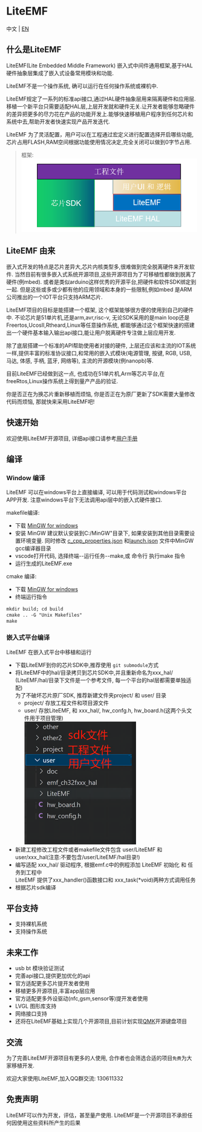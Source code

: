 # LiteEMF

中文 | [EN](./README-en.md)
## 什么是LiteEMF

LiteEMF(Lite Embedded Middle Framework) 嵌入式中间件通用框架,基于HAL硬件抽象层集成了嵌入式设备常用模块和功能.

LiteEMF不是一个操作系统, 确可以运行在任何操作系统或裸机中. 

LiteEMF规定了一系列的标准api接口,通过HAL硬件抽象层用来隔离硬件和应用层. 移植一个新平台只需要适配HAL层,上层开发就和硬件无关.让开发者能够忽略硬件的差异把更多的尽力花在产品的功能开发上.能够快速移植用户程序到任何芯片和系统中去,帮助开发者快速实现产品开发迭代.

LiteEMF 为了灵活配置，用户可以在工程通过宏定义进行配置选择开启哪些功能, 芯片占用FLASH,RAM空间根据功能使用情况决定,完全关闭可以做到0字节占用. 


> 框架:  
![这是图片](/doc/LiteEMF框架.jpg "LiteEMF")				

## LiteEMF 由来

嵌入式开发的特点是芯片差异大,芯片内核类型多,很难做到完全脱离硬件来开发软件. 当然目前有很多嵌入式系统开源项目,这些开源项目为了可移植性都做到脱离了硬件(例mbed). 或者是类似arduino这样优秀的开源平台,把硬件和软件SDK绑定到一起. 但是这些或多或少都有他的应用领域和本身的一些限制,例如mbed 是ARM公司推出的一个IOT平台只支持ARM芯片.

LiteEMF项目的目标是能搭建一个框架, 这个框架能够很方便的使用到自己的硬件中. 不论芯片是51单片机,还是arm,avr,risc-v, 无论SDK采用的是main loop还是Freertos,UcosII,Rtheard,Linux等任意操作系统, 都能够通过这个框架快速的搭建出一个硬件基本输入输出api接口,能让用户脱离硬件专注做上层应用开发.

除了底层搭建一个标准的API帮助使用者对接的硬件, 上层还应该和主流的IOT系统一样,提供丰富的标准协议接口,和常用的嵌入式模块(电源管理, 按键, RGB, USB, 马达, 体感, 手柄, 蓝牙, 网络等), 主流的开源模块(例nanopb)等. 

目前LiteEMF已经做到这一点, 也成功在51单片机,Arm等芯片平台,在freeRtos,Linux操作系统上得到量产产品的验证. 

你是否正在为换芯片重新移植而烦恼, 你是否正在为原厂更新了SDK需要大量修改代码而烦恼, 那就快来采用LiteEMF吧!

## 快速开始

欢迎使用LiteEMF开源项目, 详细api接口请参考[用户手册](./%E7%94%A8%E6%88%B7%E6%89%8B%E5%86%8C.md)

## 编译

### Window 编译
LiteEMF 可以在windows平台上直接编译, 可以用于代码测试和windows平台APP开发. 注意windows平台下无法调用api层中的嵌入式硬件接口. 

makefile编译:
* 下载 [MinGW for windows](https://sourceforge.net/projects/mingw-w64/files/mingw-w64/mingw-w64-release/)
* 安装 MinGW 建议默认安装到C:/MinGW"目录下, 如果安装到其他目录需要设置环境变量. 同时修改 [c_cpp_properties.json](.vscode/c_cpp_properties.json) 和[launch.json](.vscode/launch.json) 文件中MinGW gcc编译器目录
* vscode打开代码, 选择终端--运行任务--make,或 命令行 执行make 指令
* 运行生成的LiteEMF.exe

cmake 编译:
* 下载 [MinGW for windows](https://sourceforge.net/projects/mingw-w64/files/mingw-w64/mingw-w64-release/)
* 终端运行指令
```
mkdir build; cd build
cmake .. -G "Unix Makefiles"
make
```

### 嵌入式平台编译
LiteEMF 在嵌入式平台中移植和运行

* 下载LiteEMF到你的芯片SDK中,推荐使用 `git submodule`方式
* 将LiteEMF中的hal/目录拷贝到芯片SDK中,并且重新命名为xxx_hal/ (LiteEMF/hal/目录下文件是一个参考文件, 每一个平台的hal层都需要单独适配)  
为了不破坏芯片原厂SDK, 推荐新建文件夹project/ 和 user/ 目录
  * project/ 存放工程文件和项目源文件
  * user/ 存放LiteEMF, 和 xxx_hal/, hw_confg.h, hw_board.h(这两个头文件用于项目管理)  
![推荐的文件目录](/doc/user文件目录.png)
* 新建工程修改工程文件或者makefile文件包含 user/LiteEMF 和 user/xxx_hal(注意:不要包含/user/LiteEMF/hal目录!)
* 编写适配 xxx_hal/ 驱动程序, 根据emf.c中的例程添加 LiteEMF 初始化 和 任务到工程中  
LiteEMF 提供了xxx_handler()函数接口和 xxx_task(*void)两种方式调用任务
* 根据芯片sdk编译

## 平台支持

* 支持裸机系统
* 支持操作系统

## 未来工作

* usb bt 模块验证测试
* 完善api接口,提供更加优化的api
* 官方适配更多芯片提开发者使用
* 移植更多开源项目,丰富app层应用
* 官方适配更多外设驱动(nfc,gsm,sensor等)提开发者使用
* LVGL 图形库支持
* 网络接口支持
* 还将在LiteEMF基础上实现几个开源项目,目前计划实现[QMK](https://github.com/qmk/qmk_firmware)开源键盘项目

## 交流

为了完善LiteEMF开源项目有更多的人使用, 合作者也会筛选合适的项目`免费`为大家移植开发. 

欢迎大家使用LiteEMF,加入QQ群交流: 130611332

## 免责声明

LiteEMF可以作为开发，评估，甚至量产使用. LiteEMF是一个开源项目不承担任何因使用这些资料所产生的后果

